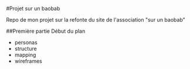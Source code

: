 #Projet sur un baobab

Repo de mon projet sur la refonte du site de l'association "sur un baobab"

##Première partie
Début du plan

- personas
- structure
- mapping
- wireframes
